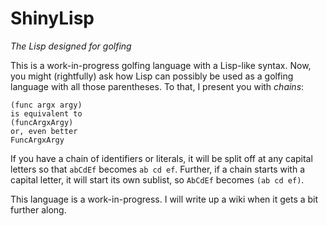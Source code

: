 
# ShinyLisp

*The Lisp designed for golfing*

This is a work-in-progress golfing language with a Lisp-like syntax. Now, you might (rightfully) ask how Lisp can possibly be used as a golfing language with all those parentheses. To that, I present you with *chains*:

    (func argx argy)
    is equivalent to
    (funcArgxArgy)
    or, even better
    FuncArgxArgy

If you have a chain of identifiers or literals, it will be split off at any capital letters so that `abCdEf` becomes `ab cd ef`. Further, if a chain starts with a capital letter, it will start its own sublist, so `AbCdEf` becomes `(ab cd ef)`.

This language is a work-in-progress. I will write up a wiki when it gets a bit further along.
